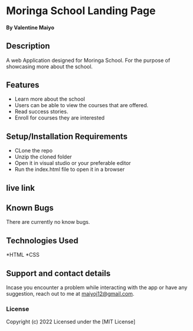 # Moringa School Landing Page
#### By Valentine Maiyo
## Description
<p>A web Application designed for Moringa School. For the purpose of showcasing more about the school.</p>

## Features
* Learn more about the school
* Users can be able to view the courses that are offered. 
* Read success stories.
* Enroll for courses they are interested
## Setup/Installation Requirements

* CLone the repo
* Unzip the cloned folder
* Open it in visual studio or your preferable editor
* Run the index.html file to open it in a browser

## live link

## Known Bugs

There are currently no know bugs.

## Technologies Used
*HTML
*CSS
## Support and contact details
Incase you encounter a problem while interacting with the app or have any suggestion, reach out to me at maiyoj12@gmail.com.
### License
Copyright (c) 2022 
Licensed under the [MIT License]